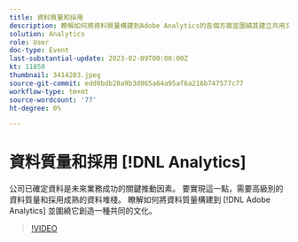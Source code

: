```yaml
---
title: 資料質量和採用
description: 瞭解如何將資料質量構建到Adobe Analytics的各個方面並圍繞其建立共用文化。
solution: Analytics
role: User
doc-type: Event
last-substantial-update: 2023-02-09T00:00:00Z
kt: 11850
thumbnail: 3414203.jpeg
source-git-commit: edd0bdb28a9b3d065a64a95af6a216b747577c77
workflow-type: tm+mt
source-wordcount: '77'
ht-degree: 0%

---
```


# 資料質量和採用 [!DNL Analytics]

公司已確定資料是未來業務成功的關鍵推動因素。 要實現這一點，需要高級別的資料質量和採用成熟的資料堆棧。 瞭解如何將資料質量構建到 [!DNL Adobe Analytics] 並圍繞它創造一種共同的文化。

>[!VIDEO](https://video.tv.adobe.com/v/3414203/?quality=12&learn=on)
